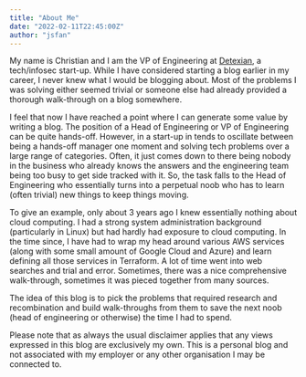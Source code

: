 ```yaml
---
title: "About Me"
date: "2022-02-11T22:45:00Z"
author: "jsfan"
---
```

My name is Christian and I am the VP of Engineering at [Detexian](https://www.detexian.com), a tech/infosec start-up.
While I have considered starting a blog earlier in my career, I never knew what I would be blogging about. Most of the
problems I was solving either seemed trivial or someone else had already provided a thorough walk-through on a blog
somewhere.

I feel that now I have reached a point where I can generate some value by writing a blog. The position of a Head of
Engineering or VP of Engineering can be quite hands-off. However, in a start-up in tends to oscillate between being
a hands-off manager one moment and solving tech problems over a large range of categories. Often, it just comes down to
there being nobody in the business who already knows the answers and the engineering team being too busy to get side
tracked with it. So, the task falls to the Head of Engineering who essentially turns into a perpetual noob who has to
learn (often trivial) new things to keep things moving.

To give an example, only about 3 years ago I knew essentially nothing about cloud computing. I had a strong system
administration background (particularly in Linux) but had hardly had exposure to cloud computing. In the time since,
I have had to wrap my head around various AWS services (along with some small amount of Google Cloud and Azure) and
learn defining all those services in Terraform. A lot of time went into web searches and trial and error. Sometimes,
there was a nice comprehensive walk-through, sometimes it was pieced together from many sources.

The idea of this blog is to pick the problems that required research and recombination and build walk-throughs from them
to save the next noob (head of engineering or otherwise) the time I had to spend.

Please note that as always the usual disclaimer applies that any views expressed in this blog are exclusively my own.
This is a personal blog and not associated with my employer or any other organisation I may be connected to.